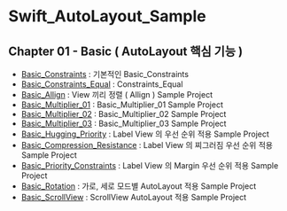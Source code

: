 # Swift_AutoLayout_Sample

## Chapter 01 - Basic ( AutoLayout 핵심 기능 )
- [Basic_Constraints](https://github.com/hkdong0694/Swift_AutoLayout_Sample/blob/master/Basic_1_Constraints_1/Basic_1_Constraints_1/Base.lproj/Main.storyboard) : 기본적인 Basic_Constraints
- [Basic_Constraints_Equal](https://github.com/hkdong0694/Swift_AutoLayout_Sample/blob/master/Basic_2_Constraints_Equal/Basic_2_Constraints_Equal/Base.lproj/Main.storyboard) : Constraints_Equal
- [Basic_Allign](https://github.com/hkdong0694/Swift_AutoLayout_Sample/blob/master/Basic_Allign/Basic_Allign/Base.lproj/Main.storyboard) : View 끼리 정렬 ( Allign ) Sample Project
- [Basic_Multiplier_01](https://github.com/hkdong0694/Swift_AutoLayout_Sample/blob/master/Basic_Multiplier_01/Basic_Multiplier_01/Base.lproj/Main.storyboard) : Basic_Multiplier_01 Sample Project
- [Basic_Multiplier_02](https://github.com/hkdong0694/Swift_AutoLayout_Sample/blob/master/Basic_Multiplier_02/Basic_Multiplier_02/Base.lproj/Main.storyboard) : Basic_Multiplier_02 Sample Project
- [Basic_Multiplier_03](https://github.com/hkdong0694/Swift_AutoLayout_Sample/blob/master/Basic_Multiplier_03/Basic_Multiplier_03/Base.lproj/Main.storyboard) : Basic_Multiplier_03 Sample Project
- [Basic_Hugging_Priority](https://github.com/hkdong0694/Swift_AutoLayout_Sample/blob/master/Basic_Hugging_priority/Basic_Hugging_priority/Base.lproj/Main.storyboard) : Label View 의 우선 순위 적용 Sample Project
- [Basic_Compression_Resistance](https://github.com/hkdong0694/Swift_AutoLayout_Sample/blob/master/Basic_Compression_Resistance/Basic_Compression_Resistance/Base.lproj/Main.storyboard) : Label View 의 찌그러짐 우선 순위 적용 Sample Project
- [Basic_Priority_Constraints](https://github.com/hkdong0694/Swift_AutoLayout_Sample/blob/master/Basic_Priority_Constraints/Basic_Priority_Constraints/Base.lproj/Main.storyboard) : Label View 의 Margin 우선 순위 적용 Sample Project
- [Basic_Rotation](https://github.com/hkdong0694/Swift_AutoLayout_Sample/blob/master/Basic_Rotation/Basic_Rotation/Base.lproj/Main.storyboard) : 가로, 세로 모드별 AutoLayout 적용 Sample Project
- [Basic_ScrollView](https://github.com/hkdong0694/Swift_AutoLayout_Sample/blob/master/Basic_ScrollView/Basic_ScrollView/Base.lproj/Main.storyboard) : ScrollView AutoLayout 적용 Sample Project


